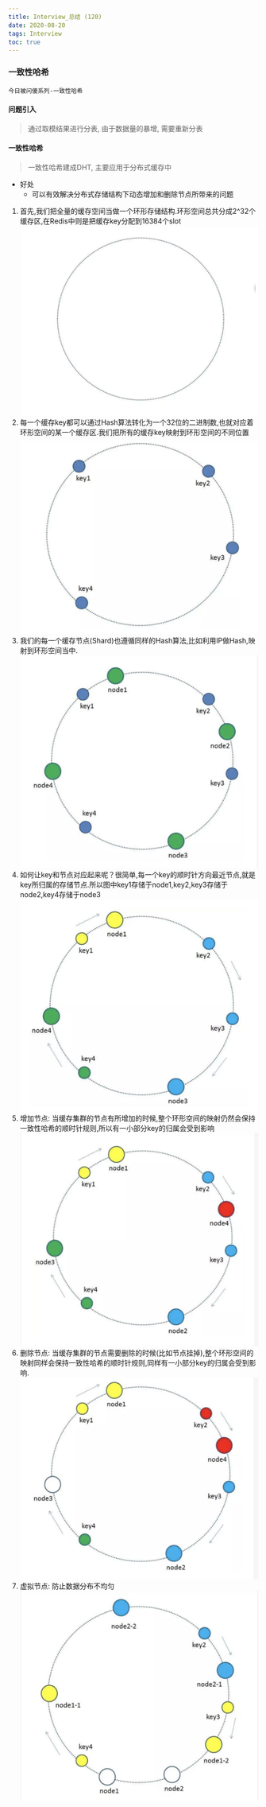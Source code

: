 ```yaml
---
title: Interview_总结 (120)
date: 2020-08-20
tags: Interview
toc: true
---
```


### 一致性哈希
    今日被问傻系列-一致性哈希

<!-- more -->

#### 问题引入
> 通过取模结果进行分表, 由于数据量的暴增, 需要重新分表

#### 一致性哈希
> 一致性哈希建成DHT, 主要应用于分布式缓存中
- 好处
    * 可以有效解决分布式存储结构下动态增加和删除节点所带来的问题
1. 首先,我们把全量的缓存空间当做一个环形存储结构.环形空间总共分成2^32个缓存区,在Redis中则是把缓存key分配到16384个slot
![一致性哈希1](/img/20200820_1.png)
2. 每一个缓存key都可以通过Hash算法转化为一个32位的二进制数,也就对应着环形空间的某一个缓存区.我们把所有的缓存key映射到环形空间的不同位置
![一致性哈希2](/img/20200820_2.png)
3. 我们的每一个缓存节点(Shard)也遵循同样的Hash算法,比如利用IP做Hash,映射到环形空间当中.
![一致性哈希3](/img/20200820_3.png)
4. 如何让key和节点对应起来呢？很简单,每一个key的顺时针方向最近节点,就是key所归属的存储节点.所以图中key1存储于node1,key2,key3存储于node2,key4存储于node3
![一致性哈希4](/img/20200820_4.png)
5. 增加节点: 当缓存集群的节点有所增加的时候,整个环形空间的映射仍然会保持一致性哈希的顺时针规则,所以有一小部分key的归属会受到影响
![一致性哈希5](/img/20200820_5.png)
6. 删除节点: 当缓存集群的节点需要删除的时候(比如节点挂掉),整个环形空间的映射同样会保持一致性哈希的顺时针规则,同样有一小部分key的归属会受到影响.
![一致性哈希6](/img/20200820_6.png)
7. 虚拟节点: 防止数据分布不均匀
![一致性哈希7](/img/20200820_7.png)

